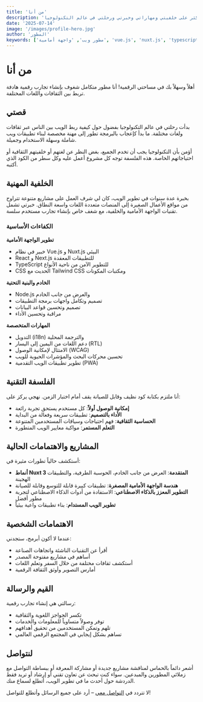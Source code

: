 ```yaml
---
title: 'من أنا'
description: 'تعرف أكثر على خلفيتي ومهاراتي وخبرتي ورحلتي في عالم التكنولوجيا.'
date: '2025-07-14'
image: '/images/profile-hero.jpg'
author: 'المطور'
keywords: ['مطور ويب', 'واجهة أمامية', 'vue.js', 'nuxt.js', 'typescript', 'متعدد اللغات']
---
```


# من أنا

أهلاً وسهلاً بك في مساحتي الرقمية! أنا مطور متكامل شغوف بإنشاء تجارب رقمية هادفة تربط بين الثقافات واللغات المختلفة.

## قصتي

بدأت رحلتي في عالم التكنولوجيا بفضول حول كيفية ربط الويب بين الناس عبر ثقافات ولغات مختلفة. ما بدأ كإعجاب بالبرمجة تطور إلى مهنة مخصصة لبناء تطبيقات ويب شاملة وسهلة الاستخدام وجميلة.

أؤمن بأن التكنولوجيا يجب أن تخدم الجميع، بغض النظر عن لغتهم أو خلفيتهم الثقافية أو احتياجاتهم الخاصة. هذه الفلسفة توجه كل مشروع أعمل عليه وكل سطر من الكود الذي أكتبه.

## الخلفية المهنية

بخبرة عدة سنوات في تطوير الويب، كان لي شرف العمل على مشاريع متنوعة تتراوح من مواقع الأعمال الصغيرة إلى المنصات متعددة اللغات واسعة النطاق. خبرتي تشمل تقنيات الواجهة الأمامية والخلفية، مع شغف خاص بإنشاء تجارب مستخدم سلسة.

### الكفاءات الأساسية

**تطوير الواجهة الأمامية**
- خبير في نظام Vue.js و Nuxt.js البيئي
- React و Next.js للتطبيقات المعقدة
- TypeScript للتطوير الآمن من ناحية الأنواع
- CSS الحديث مع Tailwind CSS ومكتبات المكونات

**الخادم والبنية التحتية**
- Node.js والعرض من جانب الخادم
- تصميم وتكامل واجهات برمجة التطبيقات
- تصميم وتحسين قواعد البيانات
- مراقبة وتحسين الأداء

**المهارات المتخصصة**
- التدويل (i18n) والترجمة المحلية
- دعم اللغات من اليمين إلى اليسار (RTL)
- الامتثال لإمكانية الوصول (WCAG)
- تحسين محركات البحث والمؤشرات الحيوية للويب
- تطوير تطبيقات الويب التقدمية (PWA)

## الفلسفة التقنية

أنا ملتزم بكتابة كود نظيف وقابل للصيانة يقف أمام اختبار الزمن. نهجي يركز على:

- **إمكانية الوصول أولاً**: كل مستخدم يستحق تجربة رائعة
- **الأداء بالتصميم**: تطبيقات سريعة وفعالة من البداية
- **الحساسية الثقافية**: فهم احتياجات وسياقات المستخدمين المتنوعة
- **التعلم المستمر**: مواكبة معايير الويب المتطورة

## المشاريع والاهتمامات الحالية

أستكشف حالياً تطورات مثيرة في:

- **أنماط Nuxt 3 المتقدمة**: العرض من جانب الخادم، الحوسبة الطرفية، والتطبيقات الهجينة
- **هندسة الواجهة الأمامية المصغرة**: تطبيقات كبيرة قابلة للتوسع وقابلة للصيانة
- **التطوير المعزز بالذكاء الاصطناعي**: الاستفادة من أدوات الذكاء الاصطناعي لتجربة مطور أفضل
- **تطوير الويب المستدام**: بناء تطبيقات واعية بيئياً

## الاهتمامات الشخصية

عندما لا أكون أبرمج، ستجدني:

- أقرأ عن التقنيات الناشئة واتجاهات الصناعة
- أساهم في مشاريع مفتوحة المصدر
- أستكشف ثقافات مختلفة من خلال السفر وتعلم اللغات
- أمارس التصوير وأوثق الثقافة الرقمية

## القيم والرسالة

رسالتي هي إنشاء تجارب رقمية:
- تكسر الحواجز اللغوية والثقافية
- توفر وصولاً متساوياً للمعلومات والخدمات
- تلهم وتمكن المستخدمين من تحقيق أهدافهم
- تساهم بشكل إيجابي في المجتمع الرقمي العالمي

## لنتواصل

أشعر دائماً بالحماس لمناقشة مشاريع جديدة أو مشاركة المعرفة أو ببساطة التواصل مع زملائي المطورين والمبدعين. سواء كنت تبحث عن تعاون تقني أو إرشاد أو تريد فقط الدردشة حول أحدث ما في تطوير الويب، أتطلع لسماع منك.

لا تتردد في [التواصل معي](/contact) – أرد على جميع الرسائل وأتطلع للتواصل!
